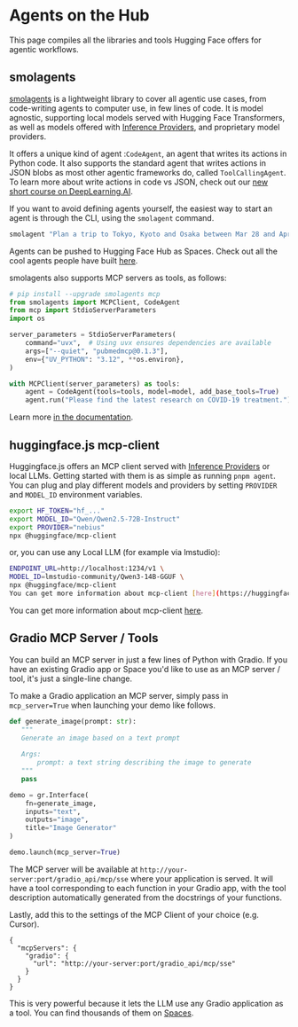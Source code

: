 # Agents on the Hub

This page compiles all the libraries and tools Hugging Face offers for agentic workflows.

## smolagents

[smolagents](https://github.com/huggingface/smolagents) is a lightweight library to cover all agentic use cases, from code-writing agents to computer use, in few lines of code. It is model agnostic, supporting local models served with Hugging Face Transformers, as well as models offered with [Inference Providers](../inference-providers/index.md), and proprietary model providers. 

It offers a unique kind of agent :`CodeAgent`, an agent that writes its actions in Python code.
It also supports the standard agent that writes actions in JSON blobs as most other agentic frameworks do, called `ToolCallingAgent`.
To learn more about write actions in code vs JSON, check out our [new short course on DeepLearning.AI](https://www.deeplearning.ai/short-courses/building-code-agents-with-hugging-face-smolagents/).

If you want to avoid defining agents yourself, the easiest way to start an agent is through the CLI, using the `smolagent` command.

```bash
smolagent "Plan a trip to Tokyo, Kyoto and Osaka between Mar 28 and Apr 7."  --model-type "InferenceClientModel" --model-id "Qwen/Qwen2.5-Coder-32B-Instruct" --imports "pandas numpy" --tools "web_search"
```

Agents can be pushed to Hugging Face Hub as Spaces. Check out all the cool agents people have built [here](https://huggingface.co/spaces?filter=smolagents&sort=likes).

smolagents also supports MCP servers as tools, as follows:

```python
# pip install --upgrade smolagents mcp
from smolagents import MCPClient, CodeAgent
from mcp import StdioServerParameters
import os

server_parameters = StdioServerParameters(
    command="uvx",  # Using uvx ensures dependencies are available
    args=["--quiet", "pubmedmcp@0.1.3"],
    env={"UV_PYTHON": "3.12", **os.environ},
)

with MCPClient(server_parameters) as tools:
    agent = CodeAgent(tools=tools, model=model, add_base_tools=True)
    agent.run("Please find the latest research on COVID-19 treatment.")
```

Learn more [in the documentation](https://huggingface.co/docs/smolagents/tutorials/tools#use-mcp-tools-with-mcpclient-directly).

## huggingface.js mcp-client

Huggingface.js offers an MCP client served with [Inference Providers](https://huggingface.co/docs/inference-providers/en/index) or local LLMs. Getting started with them is as simple as running `pnpm agent`. You can plug and play different models and providers by setting `PROVIDER` and `MODEL_ID` environment variables. 

```bash
export HF_TOKEN="hf_..."
export MODEL_ID="Qwen/Qwen2.5-72B-Instruct"
export PROVIDER="nebius"
npx @huggingface/mcp-client
```

or, you can use any Local LLM (for example via lmstudio):

```bash
ENDPOINT_URL=http://localhost:1234/v1 \
MODEL_ID=lmstudio-community/Qwen3-14B-GGUF \
npx @huggingface/mcp-client
You can get more information about mcp-client [here](https://huggingface.co/docs/huggingface.js/en/mcp-client/README).
```
You can get more information about mcp-client [here](https://huggingface.co/docs/huggingface.js/en/mcp-client/README).


## Gradio MCP Server / Tools

You can build an MCP server in just a few lines of Python with Gradio. If you have an existing Gradio app or Space you'd like to use as an MCP server / tool, it's just a single-line change.

To make a Gradio application an MCP server, simply pass in `mcp_server=True` when launching your demo like follows.

```python
def generate_image(prompt: str):
   """
   Generate an image based on a text prompt
   
   Args:
       prompt: a text string describing the image to generate
   """
   pass

demo = gr.Interface(
    fn=generate_image,
    inputs="text",
    outputs="image",
    title="Image Generator"
)

demo.launch(mcp_server=True)
```

The MCP server will be available at `http://your-server:port/gradio_api/mcp/sse` where your application is served. It will have a tool corresponding to each function in your Gradio app, with the tool description automatically generated from the docstrings of your functions.

Lastly, add this to the settings of the MCP Client of your choice (e.g. Cursor).

```
{
  "mcpServers": {
    "gradio": {
      "url": "http://your-server:port/gradio_api/mcp/sse"
    }
  }
}
```


This is very powerful because it lets the LLM use any Gradio application as a tool. You can find thousands of them on [Spaces](https://huggingface.co/spaces). 
